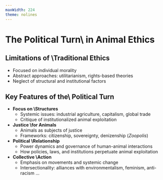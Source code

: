 ```yaml
---
maxWidth: 224
theme: nolines
---
```


# The Political Turn\\ in Animal Ethics

## Limitations of \\Traditional Ethics
- Focused on individual morality
- Abstract approaches: utilitarianism, rights-based theories
- Neglect of structural and institutional factors

## Key Features of the\\ Political Turn
- **Focus on \\Structures**
  - Systemic issues: industrial agriculture, capitalism, global trade
  - Critique of institutionalized animal exploitation
- **Justice \\for Animals**
  - Animals as subjects of justice
  - Frameworks: citizenship, sovereignty, denizenship (*Zoopolis*)
- **Political \\Relationship**
  - Power dynamics and governance of human-animal interactions
  - How policies, laws, and institutions perpetuate animal exploitation
- **Collective \\Action**
  - Emphasis on movements and systemic change
  - Intersectionality: alliances with environmentalism, feminism, anti-racism …


